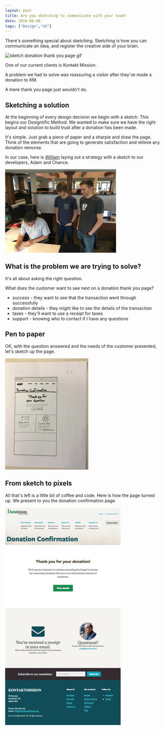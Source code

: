 ```yaml
---
layout: post
title: Are you sketching to communicate with your team?
date: 2016-06-06
tags: ["Design","UX"]
---
```


There's something special about sketching. Sketching is how you can communicate an idea, and register the creative side of your brain.

![sketch donation thank you page gif](sketch-km-dN6GT3W3lP.gif)

One of our current clients is Kontakt Mission.

A problem we had to solve was reassuring a visitor after they've made a donation to KM.

A mere thank you page just wouldn't do.

## Sketching a solution

At the beginning of every design decision we begin with a sketch. This begins our Designtific Method. We wanted to make sure we have the right layout and solution to build trust after a donation has been made.

It's simple. Just grab a piece of paper and a sharpie and draw the page. Think of the elements that are going to generate satisfaction and relieve any donation remorse.

In our case, here is [William](https://twitter.com/sodiumhalogen) laying out a strategy with a sketch to our developers, Adam and Chance.

![William Donnell, Chance Smith and Adam Curl sketching at Sodium Halogen](slack_for_ios_upload_720-2-360x270.jpg)

## What is the problem we are trying to solve?

It's all about asking the right question.

What does the customer want to see next on a donation thank you page?

- success - they want to see that the transaction went through successfully
- donation details - they might like to see the details of the transaction
- taxes - they'll want to use a receipt for taxes
- support - knowing who to contact if I have any questions

## Pen to paper

OK, with the question answered and the needs of the customer presented, let's sketch up the page.

![donation thank you page by Sodium Halogen](slack_for_ios_upload_720-270x360.jpg)

## From sketch to pixels

All that's left is a little bit of coffee and code. Here is how the page turned up. We present to you the donation confirmation page.

![kontakt-mission-donation-thank-you-page](kontakt-mission-donation-thank-you-page1-e1464981499738.png)